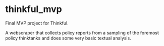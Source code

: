 thinkful_mvp
============

Final MVP project for Thinkful.

A webscraper that collects policy reports from a sampling of the foremost policy thinktanks and does some very basic textual analysis.
